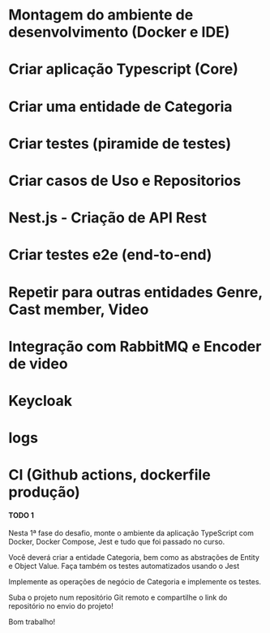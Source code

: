 # Montagem do ambiente de desenvolvimento (Docker e IDE)
# Criar aplicação Typescript (Core)
# Criar uma entidade de Categoria
# Criar testes (piramide de testes)
# Criar casos de Uso e Repositorios
# Nest.js - Criação de API Rest
# Criar testes e2e (end-to-end)

# Repetir para outras entidades Genre, Cast member, Video 

# Integração com RabbitMQ e Encoder de video
# Keycloak 
# logs
# CI (Github actions, dockerfile produção)


#### TODO  1 ####
Nesta 1ª fase do desafio, monte o ambiente da aplicação TypeScript com Docker, Docker Compose, Jest e tudo que foi passado no curso.

Você deverá criar a entidade Categoria, bem como as abstrações de Entity e Object Value. Faça também os testes automatizados usando o Jest

Implemente as operações de negócio de Categoria e implemente os testes.

Suba o projeto num repositório Git remoto e compartilhe o link do repositório no envio do projeto!

Bom trabalho!